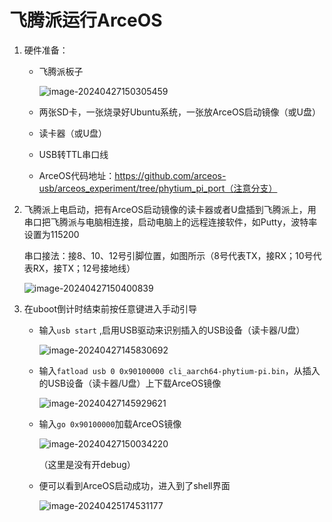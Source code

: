 # 飞腾派运行ArceOS

1. 硬件准备：
   * 飞腾派板子
   
     ![image-20240427150305459](https://github.com/chenlongos/raspi4-with-arceos-doc/blob/master/src/assert/%E9%A3%9E%E8%85%BE%E6%B4%BE%E5%9B%BE%E7%89%87.jpg)
   
   * 两张SD卡，一张烧录好Ubuntu系统，一张放ArceOS启动镜像（或U盘）
   
   * 读卡器（或U盘）
   
   * USB转TTL串口线
   
   * ArceOS代码地址：https://github.com/arceos-usb/arceos_experiment/tree/phytium_pi_port（注意分支）
   
2. 飞腾派上电启动，把有ArceOS启动镜像的读卡器或者U盘插到飞腾派上，用串口把飞腾派与电脑相连接，启动电脑上的远程连接软件，如Putty，波特率设置为115200

   串口接法：接8、10、12号引脚位置，如图所示（8号代表TX，接RX；10号代表RX，接TX；12号接地线）

   ![image-20240427150400839](https://github.com/apengaaa/raspi4-with-arceos-doc/blob/master/src/assert/%E9%A3%9E%E8%85%BE%E6%B4%BE%E4%B8%B2%E5%8F%A3%E8%BF%9E%E6%8E%A5%E7%A4%BA%E6%84%8F%E5%9B%BE.jpg)

3. 在uboot倒计时结束前按任意键进入手动引导
   * 输入`usb start` ,启用USB驱动来识别插入的USB设备（读卡器/U盘）
   
     ![image-20240427145830692](https://github.com/apengaaa/raspi4-with-arceos-doc/blob/master/src/assert/%E9%A3%9E%E8%85%BE%E6%B4%BE%E5%90%AF%E5%8A%A8ArceOS-1.png)
   
   * 输入`fatload usb 0 0x90100000 cli_aarch64-phytium-pi.bin`，从插入的USB设备（读卡器/U盘）上下载ArceOS镜像
   
     ![image-20240427145929621](https://github.com/apengaaa/raspi4-with-arceos-doc/blob/master/src/assert/%E9%A3%9E%E8%85%BE%E6%B4%BE%E5%90%AF%E5%8A%A8ArceOS-2.png)
   
   * 输入`go 0x90100000`加载ArceOS镜像
   
     ![image-20240427150034220](https://github.com/apengaaa/raspi4-with-arceos-doc/blob/master/src/assert/%E9%A3%9E%E8%85%BE%E6%B4%BE%E5%90%AF%E5%8A%A8ArceOS-3.png)
   
     （这里是没有开debug）
   
   * 便可以看到ArceOS启动成功，进入到了shell界面
   
     ![image-20240425174531177](https://github.com/apengaaa/raspi4-with-arceos-doc/blob/master/src/assert/%E9%A3%9E%E8%85%BE%E6%B4%BE%E5%90%AF%E5%8A%A8ArceOS-3.png)
















